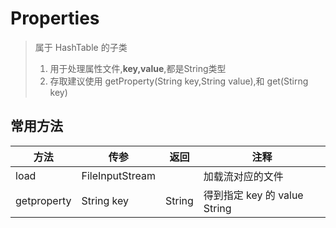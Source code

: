 # Properties

>   属于 HashTable 的子类
>
>   1.  用于处理属性文件,**key,value**,都是String类型
>   2.  存取建议使用 getProperty(String key,String value),和 get(Stirng key)

## 常用方法

| 方法        | 传参            | 返回   | 注释                         |
| ----------- | --------------- | ------ | ---------------------------- |
| load        | FileInputStream |        | 加载流对应的文件             |
| getproperty | String key      | String | 得到指定 key 的 value String |

